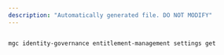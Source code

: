 ```yaml
---
description: "Automatically generated file. DO NOT MODIFY"
---
```


```cli

mgc identity-governance entitlement-management settings get

```